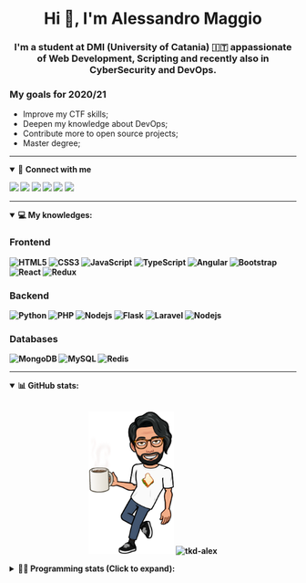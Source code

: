 <h1 align="center">Hi 👋, I'm Alessandro Maggio</h1>
<h3 align="center">I'm a student at DMI (University of Catania) 🇮🇹 appassionate of Web Development, Scripting and recently also in CyberSecurity and DevOps.</h3>

### My goals for 2020/21
- Improve my CTF skills;
- Deepen my knowledge about DevOps;
- Contribute more to open source projects;
- Master degree;

____

<details open>
<summary>🤝 <b>Connect with me<b></summary>

<p align = "center">

[<img src="https://img.shields.io/badge/twitter-1DA1F2.svg?&style=for-the-badge&logo=twitter&logoColor=white" />](https://twitter.com/TkdAxel)
[<img src ="https://img.shields.io/badge/portfolio-web-%23.svg?&style=for-the-badge&logo=&logoColor=white%22">](https://alessandromaggio.it/)
[<img src ="https://img.shields.io/badge/Telegram-1ca0f1.svg?&style=for-the-badge&logo=Telegram&logoColor=white%22&link=https://t.me/TkdAlex">](https://t.me/TkdAlex/)
[<img src="https://img.shields.io/badge/gmail-c14438.svg?&style=for-the-badge&logo=Gmail&logoColor=white&link=mailto:alex.tkd.alex@gmail.com"/>](mailto:alex.tkd.alex@gmail.com)
[<img src="https://img.shields.io/badge/linkedin-0077B5.svg?&style=for-the-badge&logo=linkedin&logoColor=white" />](https://www.linkedin.com/in/aalessandromaggio/)
[<img src = "https://img.shields.io/badge/instagram-E4405F.svg?&style=for-the-badge&logo=instagram&logoColor=white">](https://www.instagram.com/tkd_alex/)
<!--- [![Visits Badge](https://badges.pufler.dev/visits/tkd-alex/tkd-alex?style=for-the-badge&color=blue)](https://github.com/tkd-alex/tkd-alex) -->

</p>

</details>

---

<details open>
<summary>💻 <b>My knowledges</b>: </summary>

### Frontend
![HTML5](https://img.shields.io/badge/-HTML5-E34F26.svg?style=for-the-badge&logo=html5&logoColor=ffffff)
![CSS3](https://img.shields.io/badge/-CSS3-1572B6.svg?style=for-the-badge&logo=css3)
![JavaScript](https://img.shields.io/badge/-JavaScript-282C34?style=for-the-badge&logo=javascript)
![TypeScript](https://img.shields.io/badge/-TypeScript-007ACC?style=for-the-badge&logo=typescript)
![Angular](https://img.shields.io/badge/-Angular-DD0031?style=for-the-badge&logo=angular)
![Bootstrap](https://img.shields.io/badge/-Bootstrap-563D7C.svg?style=for-the-badge&logo=bootstrap)
![React](https://img.shields.io/badge/-React-282C34.svg?style=for-the-badge&logo=react&logoColor=ffffff)
![Redux](https://img.shields.io/badge/-Redux-764ABC.svg?style=for-the-badge&logo=redux)

### Backend
![Python](https://img.shields.io/badge/-Python-3776AB.svg?style=for-the-badge&logo=Python&logoColor=ffffff)
![PHP](https://img.shields.io/badge/-PHP-777BB4.svg?style=for-the-badge&logo=PHP&logoColor=ffffff)
![Nodejs](https://img.shields.io/badge/-Bash-4EAA25.svg?style=for-the-badge&logo=gnu-bash&logoColor=ffffff)
![Flask](https://img.shields.io/badge/-Flask-282C34.svg?style=for-the-badge&logo=flask)
![Laravel](https://img.shields.io/badge/-Laravel-FF2D20.svg?style=for-the-badge&logo=laravel&logoColor=ffffff)
![Nodejs](https://img.shields.io/badge/-Nodejs-339933.svg?style=for-the-badge&logo=Node.js&logoColor=ffffff)

### Databases
![MongoDB](https://img.shields.io/badge/-MongoDB-47A248?style=for-the-badge&logo=mongodb&logoColor=ffffff)
![MySQL](https://img.shields.io/badge/-MySQL-4479A1?style=for-the-badge&logo=mysql&logoColor=ffffff)
![Redis](https://img.shields.io/badge/-Redis-DC382D?style=for-the-badge&logo=Redis&logoColor=ffffff)

</details>

---

<details open>
 <summary>📊 <b>GitHub stats</b>: </summary>

<br>

<p align = "center">
    <img src="https://raw.githubusercontent.com/Tkd-Alex/tkd-alex/master/images/321517cd-ff68-41a7-b0d1-e765680568a7-8b6448d9-c944-4146-b633-adbdd25cb471-v1.png" height="250" />
    <img src="https://github-readme-stats.vercel.app/api?username=tkd-alex&show_icons=true&count_private=true&hide_border=true&line_height=25" alt="tkd-alex">
</p>

</design>

<details>
 <summary>👨‍💻 <b>Programming stats (Click to expand)</b>: </summary>
 
<!--START_SECTION:waka-->
**I'm an Early 🐤** 

```text
🌞 Morning    396 commits    █████░░░░░░░░░░░░░░░░░░░░   20.77% 
🌆 Daytime    759 commits    ██████████░░░░░░░░░░░░░░░   39.8% 
🌃 Evening    698 commits    █████████░░░░░░░░░░░░░░░░   36.6% 
🌙 Night      54 commits     ░░░░░░░░░░░░░░░░░░░░░░░░░   2.83%

```
📅 **I'm Most Productive on Wednesday** 

```text
Monday       317 commits    ████░░░░░░░░░░░░░░░░░░░░░   16.62% 
Tuesday      317 commits    ████░░░░░░░░░░░░░░░░░░░░░   16.62% 
Wednesday    345 commits    ████░░░░░░░░░░░░░░░░░░░░░   18.09% 
Thursday     313 commits    ████░░░░░░░░░░░░░░░░░░░░░   16.41% 
Friday       239 commits    ███░░░░░░░░░░░░░░░░░░░░░░   12.53% 
Saturday     202 commits    ██░░░░░░░░░░░░░░░░░░░░░░░   10.59% 
Sunday       174 commits    ██░░░░░░░░░░░░░░░░░░░░░░░   9.12%

```


📊 **This Week I Spent My Time On** 

```text
⌚︎ Time Zone: Europe/Rome

💬 Programming Languages: 
Python                   20 hrs              ██████████████████░░░░░░░   74.32% 
Java                     2 hrs 24 mins       ██░░░░░░░░░░░░░░░░░░░░░░░   8.96% 
Other                    1 hr 55 mins        █░░░░░░░░░░░░░░░░░░░░░░░░   7.17% 
C++                      42 mins             ░░░░░░░░░░░░░░░░░░░░░░░░░   2.63% 
Text                     38 mins             ░░░░░░░░░░░░░░░░░░░░░░░░░   2.39%

🔥 Editors: 
VS Code                  23 hrs 53 mins      ██████████████████████░░░   88.75% 
Sublime Text             3 hrs 1 min         ██░░░░░░░░░░░░░░░░░░░░░░░   11.25%

🐱‍💻 Projects: 
Twitch-Channel-Points-Min19 hrs 27 mins      ██████████████████░░░░░░░   72.27% 
Unknown Project          2 hrs 30 mins       ██░░░░░░░░░░░░░░░░░░░░░░░   9.32% 
Giannetto-Mobile         2 hrs 24 mins       ██░░░░░░░░░░░░░░░░░░░░░░░   8.97% 
myStore                  1 hr 12 mins        █░░░░░░░░░░░░░░░░░░░░░░░░   4.51% 
tdesktop-1.3.13          51 mins             ░░░░░░░░░░░░░░░░░░░░░░░░░   3.18%

💻 Operating System: 
Linux                    26 hrs 55 mins      █████████████████████████   100.0%

```

**I Mostly Code in Python** 

```text
Python                   28 repos            ██████████░░░░░░░░░░░░░░░   40.58% 
JavaScript               11 repos            ████░░░░░░░░░░░░░░░░░░░░░   15.94% 
PHP                      5 repos             █░░░░░░░░░░░░░░░░░░░░░░░░   7.25% 
CSS                      5 repos             █░░░░░░░░░░░░░░░░░░░░░░░░   7.25% 
HTML                     5 repos             █░░░░░░░░░░░░░░░░░░░░░░░░   7.25%

```



<!--END_SECTION:waka-->

</details>
